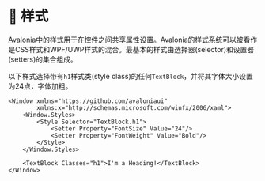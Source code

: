 # 🎨 样式

[Avalonia中的样式](styles.md)用于在控件之间共享属性设置。Avalonia的样式系统可以被看作是CSS样式和WPF/UWP样式的混合。最基本的样式由选择器(selector)和设置器(setters)的集合组成。

以下样式选择带有`h1`样式类(style class)的任何`TextBlock`，并将其字体大小设置为24点，字体加粗。

```markup
<Window xmlns="https://github.com/avaloniaui"
        xmlns:x="http://schemas.microsoft.com/winfx/2006/xaml">
    <Window.Styles>
        <Style Selector="TextBlock.h1">
            <Setter Property="FontSize" Value="24"/>
            <Setter Property="FontWeight" Value="Bold"/>
        </Style>
    </Window.Styles>

    <TextBlock Classes="h1">I'm a Heading!</TextBlock>
</Window>
```


